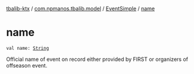 [tbalib-ktx](../../index.md) / [com.npmanos.tbalib.model](../index.md) / [EventSimple](index.md) / [name](./name.md)

# name

`val name: `[`String`](https://kotlinlang.org/api/latest/jvm/stdlib/kotlin/-string/index.html)

Official name of event on record either provided by FIRST or organizers of offseason event.


